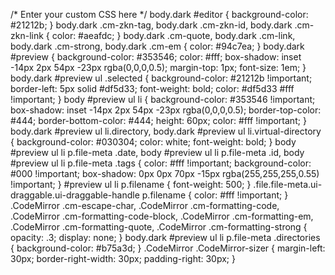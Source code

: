 /* Enter your custom CSS here */
body.dark #editor {
background-color: #21212b;
}
body.dark .cm-zkn-tag, body.dark .cm-zkn-id, body.dark .cm-zkn-link {
color: #aeafdc;
}
body.dark .cm-quote, body.dark .cm-link, body.dark .cm-strong, body.dark .cm-em {
color: #94c7ea;
}
body.dark #preview {
background-color: #353546;
color: #fff;
box-shadow: inset -14px 2px 54px -23px rgba(0,0,0,0.5);
margin-top: 1px;
font-size: 1em;
}
body.dark #preview ul .selected {
background-color: #21212b !important;
border-left: 5px solid #df5d33;
font-weight: bold;
color: #df5d33 #fff !important;
}
body #preview ul li {
background-color: #353546 !important;
box-shadow: inset -14px 2px 54px -23px rgba(0,0,0,0.5);
border-top-color: #444;
border-bottom-color: #444;
height: 60px;
color: #fff !important;
}
body.dark #preview ul li.directory, body.dark #preview ul li.virtual-directory {
background-color: #030304;
color: white;
font-weight: bold;
}
body #preview ul li p.file-meta .date,
body #preview ul li p.file-meta .id,
body #preview ul li p.file-meta .tags {
color: #fff !important;
background-color: #000 !important;
box-shadow: 0px 0px 70px -15px rgba(255,255,255,0.55) !important;
}
#preview ul li p.filename {
font-weight: 500;
}
.file.file-meta.ui-draggable.ui-draggable-handle p.filename {
color: #fff !important;
}
.CodeMirror .cm-escape-char,
.CodeMirror .cm-formatting-code,
.CodeMirror .cm-formatting-code-block,
.CodeMirror .cm-formatting-em,
.CodeMirror .cm-formatting-quote,
.CodeMirror .cm-formatting-strong {
opacity: .3;
display: none;
}
body.dark #preview ul li p.file-meta .directories {
background-color: #b75a3d;
}
.CodeMirror .CodeMirror-sizer {
margin-left: 30px;
border-right-width: 30px;
padding-right: 30px;
}